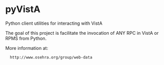 pyVistA
=======

Python client utilities for interacting with VistA

The goal of this project is facilitate the invocation of ANY RPC in VistA or
RPMS from Python.

More information at:

      http://www.osehra.org/group/web-data


